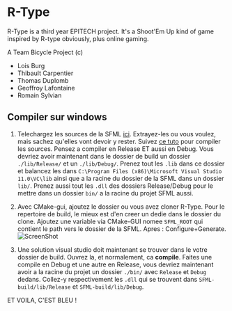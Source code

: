 R-Type
======

R-Type is a third year EPITECH project. It's a Shoot'Em Up kind of game inspired by R-type obviously, plus online gaming.

A Team Bicycle Project (c)
- Lois Burg
- Thibault Carpentier
- Thomas Duplomb
- Geoffroy Lafontaine
- Romain Sylvian

Compiler sur windows
--------------------

1. Telechargez les sources de la SFML [ici](https://github.com/LaurentGomila/SFML/tarball/master). Extrayez-les ou vous
voulez, mais sachez qu'elles vont devoir y rester.
Suivez [ce tuto](http://www.sfml-dev.org/tutorials/2.0/compile-with-cmake.php) pour compiler les sources. Pensez a
compiler en Release ET aussi en Debug. Vous devriez avoir maintenant dans le dossier de build un dossier `./lib/Release/`
et un `./lib/Debug/`. Prenez tout les `.lib` dans ce dossier et balancez les dans 
`C:\Program Files (x86)\Microsoft Visual Studio 11.0\VC\lib` ainsi que a la racine du dossier de la SFML dans un dossier
`lib/`. Prenez aussi tout les `.dll` des dossiers Release/Debug pour le mettre dans un dossier `bin/` a la racine du projet
SFML aussi.

2. Avec CMake-gui, ajoutez le dossier ou vous avez cloner R-Type. Pour le repertoire de build, le mieux est d'en creer
un dedie dans le dossier du clone.
Ajoutez une variable via CMake-GUI nomee `SFML_ROOT` qui contient le path vers le dossier de la SFML. Apres : Configure+Generate.
![ScreenShot](https://github.com/tomahh/R-Type/raw/master/CMakeRType.png)

3. Une solution visual studio doit maintenant se trouver dans le votre dossier de build. Ouvrez la, et normalement, ca
**compile**. Faites une compile en Debug et une autre en Release, vous devriez maintenant avoir a la racine du projet un
dossier `./bin/` avec `Release` et `Debug` dedans. Collez-y respectivement les `.dll` qui se trouvent dans `SFML-build/lib/Release` et `SFML-build/lib/Debug`.

ET VOILA, C'EST BLEU !
